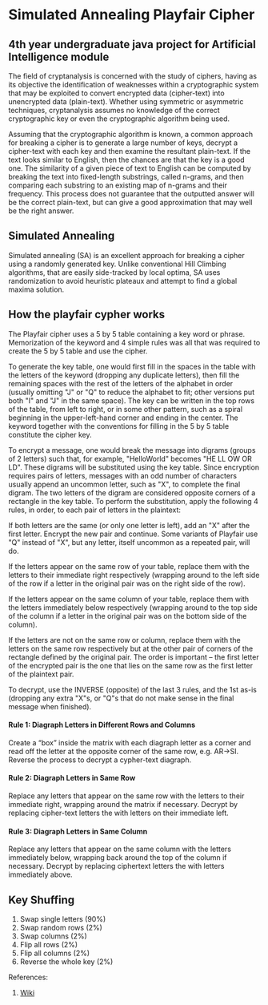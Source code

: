 # Simulated Annealing Playfair Cipher

## 4th year undergraduate java project for Artificial Intelligence module

The field of cryptanalysis is concerned with the study of ciphers, having as its objective the
identification of weaknesses within a cryptographic system that may be exploited to convert
encrypted data (cipher-text) into unencrypted data (plain-text). Whether using symmetric or
asymmetric techniques, cryptanalysis assumes no knowledge of the correct cryptographic key
or even the cryptographic algorithm being used.

Assuming that the cryptographic algorithm is known, a common approach for breaking a cipher
is to generate a large number of keys, decrypt a cipher-text with each key and then examine the
resultant plain-text. If the text looks similar to English, then the chances are that the key is a
good one. The similarity of a given piece of text to English can be computed by breaking the
text into fixed-length substrings, called n-grams, and then comparing each substring to an
existing map of n-grams and their frequency. This process does not guarantee that the outputted
answer will be the correct plain-text, but can give a good approximation that may well be the
right answer.

## Simulated Annealing
Simulated annealing (SA) is an excellent approach for breaking a cipher using a randomly
generated key. Unlike conventional Hill Climbing algorithms, that are easily side-tracked by
local optima, SA uses randomization to avoid heuristic plateaux and attempt to find a global
maxima solution.

## How the playfair cypher works

The Playfair cipher uses a 5 by 5 table containing a key word or phrase. Memorization of the keyword and 4 simple rules was all that was required to create the 5 by 5 table and use the cipher.

To generate the key table, one would first fill in the spaces in the table with the letters of the keyword (dropping any duplicate letters), then fill the remaining spaces with the rest of the letters of the alphabet in order (usually omitting "J" or "Q" to reduce the alphabet to fit; other versions put both "I" and "J" in the same space). The key can be written in the top rows of the table, from left to right, or in some other pattern, such as a spiral beginning in the upper-left-hand corner and ending in the center. The keyword together with the conventions for filling in the 5 by 5 table constitute the cipher key.

To encrypt a message, one would break the message into digrams (groups of 2 letters) such that, for example, "HelloWorld" becomes "HE LL OW OR LD". These digrams will be substituted using the key table. Since encryption requires pairs of letters, messages with an odd number of characters usually append an uncommon letter, such as "X", to complete the final digram. The two letters of the digram are considered opposite corners of a rectangle in the key table. To perform the substitution, apply the following 4 rules, in order, to each pair of letters in the plaintext:

If both letters are the same (or only one letter is left), add an "X" after the first letter. Encrypt the new pair and continue. Some variants of Playfair use "Q" instead of "X", but any letter, itself uncommon as a repeated pair, will do.

If the letters appear on the same row of your table, replace them with the letters to their immediate right respectively (wrapping around to the left side of the row if a letter in the original pair was on the right side of the row).

If the letters appear on the same column of your table, replace them with the letters immediately below respectively (wrapping around to the top side of the column if a letter in the original pair was on the bottom side of the column).

If the letters are not on the same row or column, replace them with the letters on the same row respectively but at the other pair of corners of the rectangle defined by the original pair. The order is important – the first letter of the encrypted pair is the one that lies on the same row as the first letter of the plaintext pair.

To decrypt, use the INVERSE (opposite) of the last 3 rules, and the 1st as-is (dropping any extra "X"s, or "Q"s that do not make sense in the final message when finished).

#### Rule 1: Diagraph Letters in Different Rows and Columns 
Create a “box” inside the matrix with each diagraph letter as a corner and read off the letter at the opposite corner of the same row, e.g. AR→SI. Reverse the process to decrypt a cypher-text diagraph.

#### Rule 2: Diagraph Letters in Same Row
Replace any letters that appear on the same row with the letters to their immediate right, wrapping around the matrix if necessary. Decrypt by replacing cipher-text letters the with letters on their immediate left.

#### Rule 3: Diagraph Letters in Same Column 
Replace any letters that appear on the same column with the letters immediately below, wrapping back around the top of the column if necessary. Decrypt by replacing ciphertext letters the with letters immediately above.

## Key Shuffing
1. Swap single letters (90%)
2. Swap random rows (2%)
3. Swap columns (2%)
4. Flip all rows (2%)
5. Flip all columns (2%)
6. Reverse the whole key (2%)

References:
1. [Wiki](https://en.wikipedia.org/wiki/Playfair_cipher)
